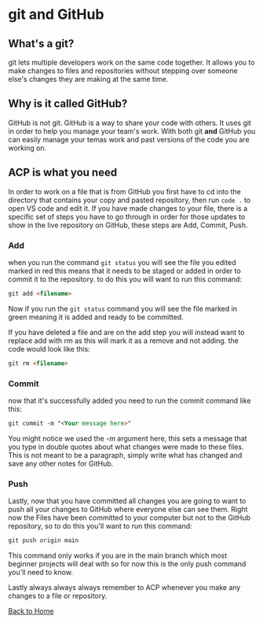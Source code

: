 # git and GitHub

## What's a git?

git lets multiple developers work on the same code together. It allows you to make changes to files and repositories without stepping over someone else's changes they are making at the same time.

## Why is it called GitHub?

GitHub is not git. GitHub is a way to share your code with others. It uses git in order to help you manage your team's work. With both git **and** GitHub you can easily manage your temas work and past versions of the code you are working on.

## ACP is what you need

In order to work on a file that is from GitHub you first have to cd into the directory that contains your copy and pasted repository, then run `code .` to open VS code and edit it. If you have made changes to your file, there is a specific set of steps you have to go through in order for those updates to show in the live repository on GitHub, these steps are Add, Commit, Push.

### Add

when you run the command `git status` you will see the file you edited marked in red this means that it needs to be staged or added in order to commit it to the repository. to do this you will want to run this command:

```markdown
git add <filename>
```

Now if you run the `git status` command you will see the file marked in green meaning it is added and ready to be committed.

If you have deleted a file and are on the add step you will instead want to replace add with *rm* as this will mark it as a remove and not adding. the code would look like this:

```markdown
git rm <filename>
```

### Commit

now that it's successfully added you need to run the commit command like this:

```markdown
git commit -m "<Your message here>"
```

You might notice we used the *-m* argument here, this sets a message that you type in double quotes about what changes were made to these files. This is not meant to be a paragraph, simply write what has changed and save any other notes for GitHub.

### Push

Lastly, now that you have committed all changes you are going to want to push all your changes to GitHub where everyone else can see them. Right now the Files have been committed to your computer but not to the GitHub repository, so to do this you'll want to run this command:

```markdown
git push origin main
```

This command only works if you are in the main branch which most beginner projects will deal with so for now this is the only push command you'll need to know.

Lastly always always always remember to ACP whenever you make any changes to a file or repository.

[Back to Home](README.md)
